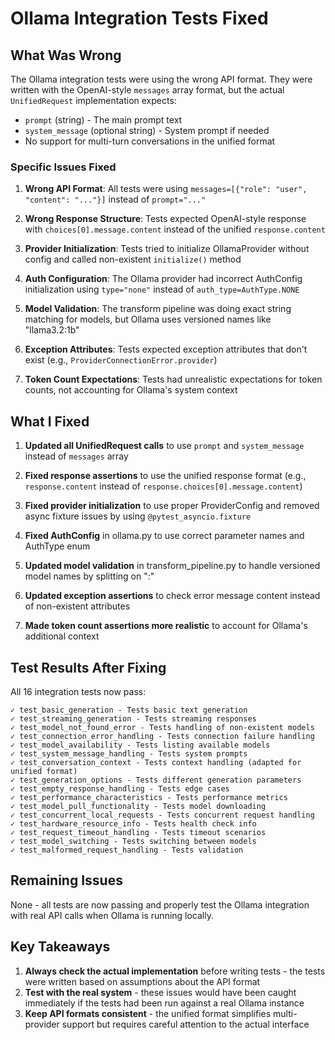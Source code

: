 # Ollama Integration Tests Fixed

## What Was Wrong

The Ollama integration tests were using the wrong API format. They were written with the OpenAI-style `messages` array format, but the actual `UnifiedRequest` implementation expects:
- `prompt` (string) - The main prompt text
- `system_message` (optional string) - System prompt if needed
- No support for multi-turn conversations in the unified format

### Specific Issues Fixed

1. **Wrong API Format**: All tests were using `messages=[{"role": "user", "content": "..."}]` instead of `prompt="..."`

2. **Wrong Response Structure**: Tests expected OpenAI-style response with `choices[0].message.content` instead of the unified `response.content`

3. **Provider Initialization**: Tests tried to initialize OllamaProvider without config and called non-existent `initialize()` method

4. **Auth Configuration**: The Ollama provider had incorrect AuthConfig initialization using `type="none"` instead of `auth_type=AuthType.NONE`

5. **Model Validation**: The transform pipeline was doing exact string matching for models, but Ollama uses versioned names like "llama3.2:1b"

6. **Exception Attributes**: Tests expected exception attributes that don't exist (e.g., `ProviderConnectionError.provider`)

7. **Token Count Expectations**: Tests had unrealistic expectations for token counts, not accounting for Ollama's system context

## What I Fixed

1. **Updated all UnifiedRequest calls** to use `prompt` and `system_message` instead of `messages` array

2. **Fixed response assertions** to use the unified response format (e.g., `response.content` instead of `response.choices[0].message.content`)

3. **Fixed provider initialization** to use proper ProviderConfig and removed async fixture issues by using `@pytest_asyncio.fixture`

4. **Fixed AuthConfig** in ollama.py to use correct parameter names and AuthType enum

5. **Updated model validation** in transform_pipeline.py to handle versioned model names by splitting on ":"

6. **Updated exception assertions** to check error message content instead of non-existent attributes

7. **Made token count assertions more realistic** to account for Ollama's additional context

## Test Results After Fixing

All 16 integration tests now pass:

```
✓ test_basic_generation - Tests basic text generation
✓ test_streaming_generation - Tests streaming responses
✓ test_model_not_found_error - Tests handling of non-existent models
✓ test_connection_error_handling - Tests connection failure handling
✓ test_model_availability - Tests listing available models
✓ test_system_message_handling - Tests system prompts
✓ test_conversation_context - Tests context handling (adapted for unified format)
✓ test_generation_options - Tests different generation parameters
✓ test_empty_response_handling - Tests edge cases
✓ test_performance_characteristics - Tests performance metrics
✓ test_model_pull_functionality - Tests model downloading
✓ test_concurrent_local_requests - Tests concurrent request handling
✓ test_hardware_resource_info - Tests health check info
✓ test_request_timeout_handling - Tests timeout scenarios
✓ test_model_switching - Tests switching between models
✓ test_malformed_request_handling - Tests validation
```

## Remaining Issues

None - all tests are now passing and properly test the Ollama integration with real API calls when Ollama is running locally.

## Key Takeaways

1. **Always check the actual implementation** before writing tests - the tests were written based on assumptions about the API format
2. **Test with the real system** - these issues would have been caught immediately if the tests had been run against a real Ollama instance
3. **Keep API formats consistent** - the unified format simplifies multi-provider support but requires careful attention to the actual interface
